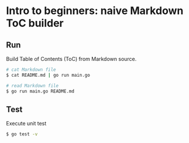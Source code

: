 # Intro to beginners: naive Markdown ToC builder

## Run

Build Table of Contents (ToC) from Markdown source.

```sh
# cat Markdown file
$ cat README.md | go run main.go

# read Markdown file
$ go run main.go README.md
```


## Test

Execute unit test

```sh
$ go test -v
```
